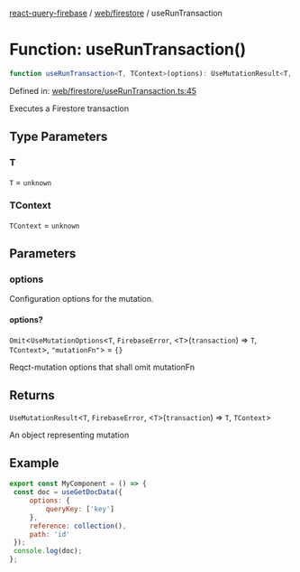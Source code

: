 [react-query-firebase](../../../modules.md) / [web/firestore](../index.md) / useRunTransaction

# Function: useRunTransaction()

```ts
function useRunTransaction<T, TContext>(options): UseMutationResult<T, FirebaseError, <T>(transaction) => T, TContext>
```

Defined in: [web/firestore/useRunTransaction.ts:45](https://github.com/vpishuk/react-query-firebase/blob/47ed1ecd8b83d68dd4237e8eb73f6aa6dea2c1fa/web/firestore/useRunTransaction.ts#L45)

Executes a Firestore transaction

## Type Parameters

### T

`T` = `unknown`

### TContext

`TContext` = `unknown`

## Parameters

### options

Configuration options for the mutation.

#### options?

`Omit`\<`UseMutationOptions`\<`T`, `FirebaseError`, \<`T`\>(`transaction`) => `T`, `TContext`\>, `"mutationFn"`\> = `{}`

Reqct-mutation options that shall omit mutationFn

## Returns

`UseMutationResult`\<`T`, `FirebaseError`, \<`T`\>(`transaction`) => `T`, `TContext`\>

An object representing mutation

## Example

```jsx
export const MyComponent = () => {
 const doc = useGetDocData({
     options: {
         queryKey: ['key']
     },
     reference: collection(),
     path: 'id'
 });
 console.log(doc);
};
```
